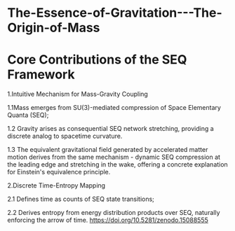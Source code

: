 # The-Essence-of-Gravitation---The-Origin-of-Mass
# Core Contributions of the SEQ Framework

1.Intuitive Mechanism for Mass-Gravity Coupling

   1.1Mass emerges from SU(3)-mediated compression of Space Elementary Quanta (SEQ);

   1.2 Gravity arises as consequential SEQ network stretching, providing a discrete analog to spacetime curvature.

   1.3 The equivalent gravitational field generated by accelerated matter motion derives from the same mechanism - dynamic SEQ compression at the leading edge and stretching in the wake, offering a concrete explanation for Einstein's equivalence principle.

 2.Discrete Time-Entropy Mapping

  2.1 Defines time as counts of SEQ state transitions;
  
  2.2 Derives entropy from energy distribution products over SEQ, naturally enforcing the arrow of time.
 https://doi.org/10.5281/zenodo.15088555

